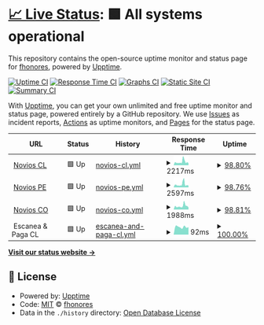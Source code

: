 # [📈 Live Status](https://fhonores.github.io/upptime): <!--live status--> **🟩 All systems operational**

This repository contains the open-source uptime monitor and status page for [fhonores](https://fhonores.github.io/upptime), powered by [Upptime](https://github.com/upptime/upptime).

[![Uptime CI](https://github.com/fhonores/upptime/workflows/Uptime%20CI/badge.svg)](https://github.com/fhonores/upptime/actions?query=workflow%3A%22Uptime+CI%22)
[![Response Time CI](https://github.com/fhonores/upptime/workflows/Response%20Time%20CI/badge.svg)](https://github.com/fhonores/upptime/actions?query=workflow%3A%22Response+Time+CI%22)
[![Graphs CI](https://github.com/fhonores/upptime/workflows/Graphs%20CI/badge.svg)](https://github.com/fhonores/upptime/actions?query=workflow%3A%22Graphs+CI%22)
[![Static Site CI](https://github.com/fhonores/upptime/workflows/Static%20Site%20CI/badge.svg)](https://github.com/fhonores/upptime/actions?query=workflow%3A%22Static+Site+CI%22)
[![Summary CI](https://github.com/fhonores/upptime/workflows/Summary%20CI/badge.svg)](https://github.com/fhonores/upptime/actions?query=workflow%3A%22Summary+CI%22)

With [Upptime](https://upptime.js.org), you can get your own unlimited and free uptime monitor and status page, powered entirely by a GitHub repository. We use [Issues](https://github.com/fhonores/upptime/issues) as incident reports, [Actions](https://github.com/fhonores/upptime/actions) as uptime monitors, and [Pages](https://fhonores.github.io/upptime) for the status page.

<!--start: status pages-->
<!-- This summary is generated by Upptime (https://github.com/upptime/upptime) -->
<!-- Do not edit this manually, your changes will be overwritten -->
<!-- prettier-ignore -->
| URL | Status | History | Response Time | Uptime |
| --- | ------ | ------- | ------------- | ------ |
| <img alt="" src="https://favicons.githubusercontent.com/www.noviosfalabella.com" height="13"> [Novios CL](https://www.noviosfalabella.com/novios-cl/public/inicio.do) | 🟩 Up | [novios-cl.yml](https://github.com/fhonores/upptime/commits/HEAD/history/novios-cl.yml) | <details><summary><img alt="Response time graph" src="./graphs/novios-cl/response-time-week.png" height="20"> 2217ms</summary><br><a href="https://fhonores.github.io/upptime/history/novios-cl"><img alt="Response time 1830" src="https://img.shields.io/endpoint?url=https%3A%2F%2Fraw.githubusercontent.com%2Ffhonores%2Fupptime%2FHEAD%2Fapi%2Fnovios-cl%2Fresponse-time.json"></a><br><a href="https://fhonores.github.io/upptime/history/novios-cl"><img alt="24-hour response time 2789" src="https://img.shields.io/endpoint?url=https%3A%2F%2Fraw.githubusercontent.com%2Ffhonores%2Fupptime%2FHEAD%2Fapi%2Fnovios-cl%2Fresponse-time-day.json"></a><br><a href="https://fhonores.github.io/upptime/history/novios-cl"><img alt="7-day response time 2217" src="https://img.shields.io/endpoint?url=https%3A%2F%2Fraw.githubusercontent.com%2Ffhonores%2Fupptime%2FHEAD%2Fapi%2Fnovios-cl%2Fresponse-time-week.json"></a><br><a href="https://fhonores.github.io/upptime/history/novios-cl"><img alt="30-day response time 2146" src="https://img.shields.io/endpoint?url=https%3A%2F%2Fraw.githubusercontent.com%2Ffhonores%2Fupptime%2FHEAD%2Fapi%2Fnovios-cl%2Fresponse-time-month.json"></a><br><a href="https://fhonores.github.io/upptime/history/novios-cl"><img alt="1-year response time 1830" src="https://img.shields.io/endpoint?url=https%3A%2F%2Fraw.githubusercontent.com%2Ffhonores%2Fupptime%2FHEAD%2Fapi%2Fnovios-cl%2Fresponse-time-year.json"></a></details> | <details><summary><a href="https://fhonores.github.io/upptime/history/novios-cl">98.80%</a></summary><a href="https://fhonores.github.io/upptime/history/novios-cl"><img alt="All-time uptime 99.90%" src="https://img.shields.io/endpoint?url=https%3A%2F%2Fraw.githubusercontent.com%2Ffhonores%2Fupptime%2FHEAD%2Fapi%2Fnovios-cl%2Fuptime.json"></a><br><a href="https://fhonores.github.io/upptime/history/novios-cl"><img alt="24-hour uptime 91.57%" src="https://img.shields.io/endpoint?url=https%3A%2F%2Fraw.githubusercontent.com%2Ffhonores%2Fupptime%2FHEAD%2Fapi%2Fnovios-cl%2Fuptime-day.json"></a><br><a href="https://fhonores.github.io/upptime/history/novios-cl"><img alt="7-day uptime 98.80%" src="https://img.shields.io/endpoint?url=https%3A%2F%2Fraw.githubusercontent.com%2Ffhonores%2Fupptime%2FHEAD%2Fapi%2Fnovios-cl%2Fuptime-week.json"></a><br><a href="https://fhonores.github.io/upptime/history/novios-cl"><img alt="30-day uptime 99.72%" src="https://img.shields.io/endpoint?url=https%3A%2F%2Fraw.githubusercontent.com%2Ffhonores%2Fupptime%2FHEAD%2Fapi%2Fnovios-cl%2Fuptime-month.json"></a><br><a href="https://fhonores.github.io/upptime/history/novios-cl"><img alt="1-year uptime 99.90%" src="https://img.shields.io/endpoint?url=https%3A%2F%2Fraw.githubusercontent.com%2Ffhonores%2Fupptime%2FHEAD%2Fapi%2Fnovios-cl%2Fuptime-year.json"></a></details>
| <img alt="" src="https://favicons.githubusercontent.com/www.noviosfalabella.com.pe" height="13"> [Novios PE](https://www.noviosfalabella.com.pe/novios-pe/public/inicio.do) | 🟩 Up | [novios-pe.yml](https://github.com/fhonores/upptime/commits/HEAD/history/novios-pe.yml) | <details><summary><img alt="Response time graph" src="./graphs/novios-pe/response-time-week.png" height="20"> 2597ms</summary><br><a href="https://fhonores.github.io/upptime/history/novios-pe"><img alt="Response time 2050" src="https://img.shields.io/endpoint?url=https%3A%2F%2Fraw.githubusercontent.com%2Ffhonores%2Fupptime%2FHEAD%2Fapi%2Fnovios-pe%2Fresponse-time.json"></a><br><a href="https://fhonores.github.io/upptime/history/novios-pe"><img alt="24-hour response time 2951" src="https://img.shields.io/endpoint?url=https%3A%2F%2Fraw.githubusercontent.com%2Ffhonores%2Fupptime%2FHEAD%2Fapi%2Fnovios-pe%2Fresponse-time-day.json"></a><br><a href="https://fhonores.github.io/upptime/history/novios-pe"><img alt="7-day response time 2597" src="https://img.shields.io/endpoint?url=https%3A%2F%2Fraw.githubusercontent.com%2Ffhonores%2Fupptime%2FHEAD%2Fapi%2Fnovios-pe%2Fresponse-time-week.json"></a><br><a href="https://fhonores.github.io/upptime/history/novios-pe"><img alt="30-day response time 2347" src="https://img.shields.io/endpoint?url=https%3A%2F%2Fraw.githubusercontent.com%2Ffhonores%2Fupptime%2FHEAD%2Fapi%2Fnovios-pe%2Fresponse-time-month.json"></a><br><a href="https://fhonores.github.io/upptime/history/novios-pe"><img alt="1-year response time 2050" src="https://img.shields.io/endpoint?url=https%3A%2F%2Fraw.githubusercontent.com%2Ffhonores%2Fupptime%2FHEAD%2Fapi%2Fnovios-pe%2Fresponse-time-year.json"></a></details> | <details><summary><a href="https://fhonores.github.io/upptime/history/novios-pe">98.76%</a></summary><a href="https://fhonores.github.io/upptime/history/novios-pe"><img alt="All-time uptime 98.81%" src="https://img.shields.io/endpoint?url=https%3A%2F%2Fraw.githubusercontent.com%2Ffhonores%2Fupptime%2FHEAD%2Fapi%2Fnovios-pe%2Fuptime.json"></a><br><a href="https://fhonores.github.io/upptime/history/novios-pe"><img alt="24-hour uptime 93.14%" src="https://img.shields.io/endpoint?url=https%3A%2F%2Fraw.githubusercontent.com%2Ffhonores%2Fupptime%2FHEAD%2Fapi%2Fnovios-pe%2Fuptime-day.json"></a><br><a href="https://fhonores.github.io/upptime/history/novios-pe"><img alt="7-day uptime 98.76%" src="https://img.shields.io/endpoint?url=https%3A%2F%2Fraw.githubusercontent.com%2Ffhonores%2Fupptime%2FHEAD%2Fapi%2Fnovios-pe%2Fuptime-week.json"></a><br><a href="https://fhonores.github.io/upptime/history/novios-pe"><img alt="30-day uptime 99.21%" src="https://img.shields.io/endpoint?url=https%3A%2F%2Fraw.githubusercontent.com%2Ffhonores%2Fupptime%2FHEAD%2Fapi%2Fnovios-pe%2Fuptime-month.json"></a><br><a href="https://fhonores.github.io/upptime/history/novios-pe"><img alt="1-year uptime 98.81%" src="https://img.shields.io/endpoint?url=https%3A%2F%2Fraw.githubusercontent.com%2Ffhonores%2Fupptime%2FHEAD%2Fapi%2Fnovios-pe%2Fuptime-year.json"></a></details>
| <img alt="" src="https://favicons.githubusercontent.com/www.noviosfalabella.com.co" height="13"> [Novios CO](https://www.noviosfalabella.com.co/novios-co/public/inicio.do) | 🟩 Up | [novios-co.yml](https://github.com/fhonores/upptime/commits/HEAD/history/novios-co.yml) | <details><summary><img alt="Response time graph" src="./graphs/novios-co/response-time-week.png" height="20"> 1988ms</summary><br><a href="https://fhonores.github.io/upptime/history/novios-co"><img alt="Response time 1798" src="https://img.shields.io/endpoint?url=https%3A%2F%2Fraw.githubusercontent.com%2Ffhonores%2Fupptime%2FHEAD%2Fapi%2Fnovios-co%2Fresponse-time.json"></a><br><a href="https://fhonores.github.io/upptime/history/novios-co"><img alt="24-hour response time 2517" src="https://img.shields.io/endpoint?url=https%3A%2F%2Fraw.githubusercontent.com%2Ffhonores%2Fupptime%2FHEAD%2Fapi%2Fnovios-co%2Fresponse-time-day.json"></a><br><a href="https://fhonores.github.io/upptime/history/novios-co"><img alt="7-day response time 1988" src="https://img.shields.io/endpoint?url=https%3A%2F%2Fraw.githubusercontent.com%2Ffhonores%2Fupptime%2FHEAD%2Fapi%2Fnovios-co%2Fresponse-time-week.json"></a><br><a href="https://fhonores.github.io/upptime/history/novios-co"><img alt="30-day response time 2080" src="https://img.shields.io/endpoint?url=https%3A%2F%2Fraw.githubusercontent.com%2Ffhonores%2Fupptime%2FHEAD%2Fapi%2Fnovios-co%2Fresponse-time-month.json"></a><br><a href="https://fhonores.github.io/upptime/history/novios-co"><img alt="1-year response time 1798" src="https://img.shields.io/endpoint?url=https%3A%2F%2Fraw.githubusercontent.com%2Ffhonores%2Fupptime%2FHEAD%2Fapi%2Fnovios-co%2Fresponse-time-year.json"></a></details> | <details><summary><a href="https://fhonores.github.io/upptime/history/novios-co">98.81%</a></summary><a href="https://fhonores.github.io/upptime/history/novios-co"><img alt="All-time uptime 99.90%" src="https://img.shields.io/endpoint?url=https%3A%2F%2Fraw.githubusercontent.com%2Ffhonores%2Fupptime%2FHEAD%2Fapi%2Fnovios-co%2Fuptime.json"></a><br><a href="https://fhonores.github.io/upptime/history/novios-co"><img alt="24-hour uptime 91.69%" src="https://img.shields.io/endpoint?url=https%3A%2F%2Fraw.githubusercontent.com%2Ffhonores%2Fupptime%2FHEAD%2Fapi%2Fnovios-co%2Fuptime-day.json"></a><br><a href="https://fhonores.github.io/upptime/history/novios-co"><img alt="7-day uptime 98.81%" src="https://img.shields.io/endpoint?url=https%3A%2F%2Fraw.githubusercontent.com%2Ffhonores%2Fupptime%2FHEAD%2Fapi%2Fnovios-co%2Fuptime-week.json"></a><br><a href="https://fhonores.github.io/upptime/history/novios-co"><img alt="30-day uptime 99.73%" src="https://img.shields.io/endpoint?url=https%3A%2F%2Fraw.githubusercontent.com%2Ffhonores%2Fupptime%2FHEAD%2Fapi%2Fnovios-co%2Fuptime-month.json"></a><br><a href="https://fhonores.github.io/upptime/history/novios-co"><img alt="1-year uptime 99.90%" src="https://img.shields.io/endpoint?url=https%3A%2F%2Fraw.githubusercontent.com%2Ffhonores%2Fupptime%2FHEAD%2Fapi%2Fnovios-co%2Fuptime-year.json"></a></details>
| <img alt="" src="https://favicons.githubusercontent.com/null" height="13"> Escanea & Paga CL | 🟩 Up | [escanea-and-paga-cl.yml](https://github.com/fhonores/upptime/commits/HEAD/history/escanea-and-paga-cl.yml) | <details><summary><img alt="Response time graph" src="./graphs/escanea-and-paga-cl/response-time-week.png" height="20"> 92ms</summary><br><a href="https://fhonores.github.io/upptime/history/escanea-and-paga-cl"><img alt="Response time 165" src="https://img.shields.io/endpoint?url=https%3A%2F%2Fraw.githubusercontent.com%2Ffhonores%2Fupptime%2FHEAD%2Fapi%2Fescanea-and-paga-cl%2Fresponse-time.json"></a><br><a href="https://fhonores.github.io/upptime/history/escanea-and-paga-cl"><img alt="24-hour response time 90" src="https://img.shields.io/endpoint?url=https%3A%2F%2Fraw.githubusercontent.com%2Ffhonores%2Fupptime%2FHEAD%2Fapi%2Fescanea-and-paga-cl%2Fresponse-time-day.json"></a><br><a href="https://fhonores.github.io/upptime/history/escanea-and-paga-cl"><img alt="7-day response time 92" src="https://img.shields.io/endpoint?url=https%3A%2F%2Fraw.githubusercontent.com%2Ffhonores%2Fupptime%2FHEAD%2Fapi%2Fescanea-and-paga-cl%2Fresponse-time-week.json"></a><br><a href="https://fhonores.github.io/upptime/history/escanea-and-paga-cl"><img alt="30-day response time 127" src="https://img.shields.io/endpoint?url=https%3A%2F%2Fraw.githubusercontent.com%2Ffhonores%2Fupptime%2FHEAD%2Fapi%2Fescanea-and-paga-cl%2Fresponse-time-month.json"></a><br><a href="https://fhonores.github.io/upptime/history/escanea-and-paga-cl"><img alt="1-year response time 165" src="https://img.shields.io/endpoint?url=https%3A%2F%2Fraw.githubusercontent.com%2Ffhonores%2Fupptime%2FHEAD%2Fapi%2Fescanea-and-paga-cl%2Fresponse-time-year.json"></a></details> | <details><summary><a href="https://fhonores.github.io/upptime/history/escanea-and-paga-cl">100.00%</a></summary><a href="https://fhonores.github.io/upptime/history/escanea-and-paga-cl"><img alt="All-time uptime 100.00%" src="https://img.shields.io/endpoint?url=https%3A%2F%2Fraw.githubusercontent.com%2Ffhonores%2Fupptime%2FHEAD%2Fapi%2Fescanea-and-paga-cl%2Fuptime.json"></a><br><a href="https://fhonores.github.io/upptime/history/escanea-and-paga-cl"><img alt="24-hour uptime 100.00%" src="https://img.shields.io/endpoint?url=https%3A%2F%2Fraw.githubusercontent.com%2Ffhonores%2Fupptime%2FHEAD%2Fapi%2Fescanea-and-paga-cl%2Fuptime-day.json"></a><br><a href="https://fhonores.github.io/upptime/history/escanea-and-paga-cl"><img alt="7-day uptime 100.00%" src="https://img.shields.io/endpoint?url=https%3A%2F%2Fraw.githubusercontent.com%2Ffhonores%2Fupptime%2FHEAD%2Fapi%2Fescanea-and-paga-cl%2Fuptime-week.json"></a><br><a href="https://fhonores.github.io/upptime/history/escanea-and-paga-cl"><img alt="30-day uptime 100.00%" src="https://img.shields.io/endpoint?url=https%3A%2F%2Fraw.githubusercontent.com%2Ffhonores%2Fupptime%2FHEAD%2Fapi%2Fescanea-and-paga-cl%2Fuptime-month.json"></a><br><a href="https://fhonores.github.io/upptime/history/escanea-and-paga-cl"><img alt="1-year uptime 100.00%" src="https://img.shields.io/endpoint?url=https%3A%2F%2Fraw.githubusercontent.com%2Ffhonores%2Fupptime%2FHEAD%2Fapi%2Fescanea-and-paga-cl%2Fuptime-year.json"></a></details>

<!--end: status pages-->

[**Visit our status website →**](https://fhonores.github.io/upptime)

## 📄 License

- Powered by: [Upptime](https://github.com/upptime/upptime)
- Code: [MIT](./LICENSE) © [fhonores](https://fhonores.github.io/upptime)
- Data in the `./history` directory: [Open Database License](https://opendatacommons.org/licenses/odbl/1-0/)
